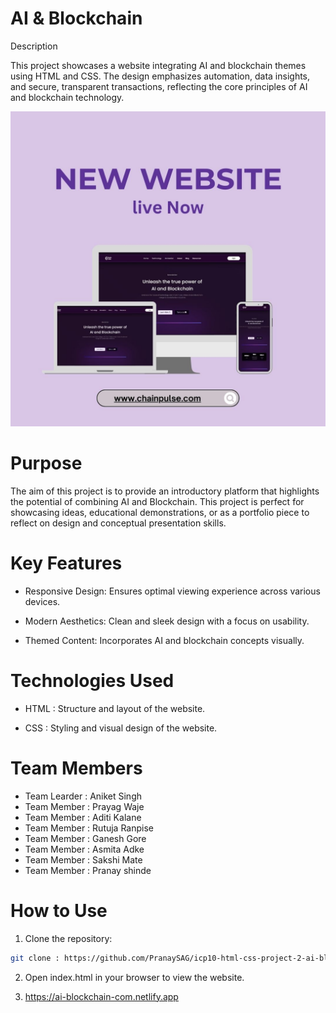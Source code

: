 # AI & Blockchain 

Description

This project showcases a website integrating AI and blockchain themes using HTML and CSS. The design emphasizes automation, data insights, and secure, transparent transactions, reflecting the core principles of AI and blockchain technology.

![Alt text](./image/home-page-images/readme-mockup.jpg "Hover text")

# Purpose

The aim of this project is to provide an introductory platform that highlights the potential of combining AI and Blockchain. This project is perfect for showcasing ideas, educational demonstrations, or as a portfolio piece to reflect on design and conceptual presentation skills.

# Key Features  

- Responsive Design: Ensures optimal viewing experience across various devices.

- Modern Aesthetics: Clean and sleek design with a focus on usability.

- Themed Content: Incorporates AI and blockchain concepts visually.

# Technologies Used

- HTML : Structure and layout of the website.

- CSS : Styling and visual design of the website.

# Team Members

- Team Learder : Aniket Singh
- Team Member : Prayag Waje 
- Team Member : Aditi Kalane
- Team Member : Rutuja Ranpise
- Team Member : Ganesh Gore 
- Team Member : Asmita Adke 
- Team Member : Sakshi Mate 
- Team Member : Pranay shinde

# How to Use  
1. Clone the repository:  
```bash
git clone : https://github.com/PranaySAG/icp10-html-css-project-2-ai-blockchain 
``` 
2. Open index.html in your browser to view the website.

3. https://ai-blockchain-com.netlify.app

